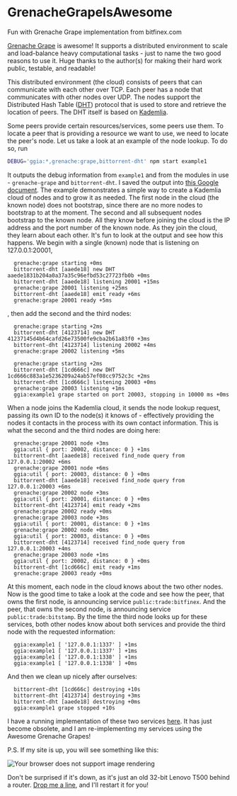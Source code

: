 # GrenacheGrapeIsAwesome
Fun with Grenache Grape implementation from bitfinex.com

[Grenache Grape](https://github.com/bitfinexcom/grenache-grape) is awesome! It supports a distributed environment to scale and load-balance heavy computational tasks - just to name the two good reasons to use it. Huge thanks to the author(s) for making their hard work public, testable, and readable!

This distributed environment (the cloud) consists of peers that can communicate with each other over TCP. Each peer has a node that communicates with other nodes over UDP. The nodes support the Distributed Hash Table ([DHT](http://www.bittorrent.org/beps/bep_0005.html)) protocol that is used to store and retrieve the location of peers. The DHT itself is based on [Kademlia](http://www.ic.unicamp.br/%7Ebit/ensino/mo809_1s13/papers/P2P/Kademlia-%20A%20Peer-to-Peer%20Information%20System%20Based%20on%20the%20XOR%20Metric%20.pdf).

Some peers provide certain resources/services, some peers use them. To locate a peer that is providing a resource we want to use, we need to locate the peer's node. Let us take a look at an example of the node lookup. To do so, run

```bash
DEBUG='ggia:*,grenache:grape,bittorrent-dht' npm start example1
```

It outputs the debug information from `example1` and from the modules in use - `grenache-grape` and `bittorrent-dht`. I saved the output into [this Google document](https://docs.google.com/document/d/1qqULcyuq26l3t1Gcs_9qCsxkYqQMqNBdX-A81Sz2bFY/edit). The example demonstrates a simple way to create a Kademlia cloud of nodes and to grow it as needed. The first node in the cloud (the known node) does not bootstrap, since there are no more nodes to bootstrap to at the moment. The second and all subsequent nodes bootstrap to the known node. All they know before joining the cloud is the IP address and the port number of the known node. As they join the cloud, they learn about each other. It's fun to look at the output and see how this happens. We begin with a single (known) node that is listening on 127.0.0.1:20001,

```
  grenache:grape starting +0ms
  bittorrent-dht [aaede18] new DHT aaede1831b204a0a37a35c96efbd53c27723fb0b +0ms
  bittorrent-dht [aaede18] listening 20001 +15ms
  grenache:grape 20001 listening +25ms
  bittorrent-dht [aaede18] emit ready +6ms
  grenache:grape 20001 ready +5ms
```

, then add the second and the third nodes:

```
  grenache:grape starting +2ms
  bittorrent-dht [4123714] new DHT 41237145d4b64cafd26e73500fe9cba2b61a83f0 +3ms
  bittorrent-dht [4123714] listening 20002 +4ms
  grenache:grape 20002 listening +5ms

  grenache:grape starting +2ms
  bittorrent-dht [1cd666c] new DHT 1cd666c883a1e5236209a24ab57ef08cc9752c3c +2ms
  bittorrent-dht [1cd666c] listening 20003 +0ms
  grenache:grape 20003 listening +1ms
  ggia:example1 grape started on port 20003, stopping in 10000 ms +0ms
```

When a node joins the Kademlia cloud, it sends the node lookup request, passing its own ID  to the node(s) it knows of - effectively providing the nodes it contacts in the process with its own contact information. This is what the second and the third nodes are doing here:

```
  grenache:grape 20001 node +3ms
  ggia:util { port: 20002, distance: 0 } +1ms
  bittorrent-dht [aaede18] received find_node query from 127.0.0.1:20002 +6ms
  grenache:grape 20001 node +6ms
  ggia:util { port: 20003, distance: 0 } +0ms
  bittorrent-dht [aaede18] received find_node query from 127.0.0.1:20003 +6ms
  grenache:grape 20002 node +3ms
  ggia:util { port: 20001, distance: 0 } +0ms
  bittorrent-dht [4123714] emit ready +2ms
  grenache:grape 20002 ready +0ms
  grenache:grape 20003 node +3ms
  ggia:util { port: 20001, distance: 0 } +1ms
  grenache:grape 20002 node +0ms
  ggia:util { port: 20003, distance: 0 } +0ms
  bittorrent-dht [4123714] received find_node query from 127.0.0.1:20003 +4ms
  grenache:grape 20003 node +1ms
  ggia:util { port: 20002, distance: 0 } +0ms
  bittorrent-dht [1cd666c] emit ready +1ms
  grenache:grape 20003 ready +0ms
```

At this moment, each node in the cloud knows about the two other nodes. Now is the good time to take a look at the code and see how the peer, that owns the first node, is announcing service `public:trade:bitfinex`. And the peer, that owns the second node, is announcing service `public:trade:bitstamp`. By the time the third node looks up for these services, both other nodes know about both services and provide the third node with the requested information:

```
  ggia:example1 [ '127.0.0.1:1337' ] +1ms
  ggia:example1 [ '127.0.0.1:1337' ] +1ms
  ggia:example1 [ '127.0.0.1:1338' ] +1ms
  ggia:example1 [ '127.0.0.1:1338' ] +0ms
```

And then we clean up nicely after ourselves:

```
  bittorrent-dht [1cd666c] destroying +10s
  bittorrent-dht [4123714] destroying +3ms
  bittorrent-dht [aaede18] destroying +0ms
  ggia:example1 grape stopped +10s
```

I have a running implementation of these two services [here](http://minetats.com/). It has just become obsolete, and I am re-implementing my services using the Awesome Grenache Grapes!

P.S. If my site is up, you will see something like this:

![Your browser does not support image rendering](https://github.com/amissine/GrenacheGrapeIsAwesome/IMG_0459.PNG "Public trades on Bitfinex and Bitstamp")

Don't be surprised if it's down, as it's just an old 32-bit Lenovo T500 behind a router. <a href='mailto:support@minetats.com'>Drop me a line</a>, and I'll restart it for you!
